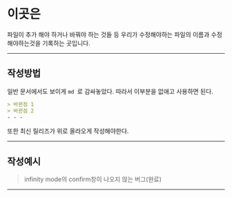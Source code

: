 이곳은
===
파일이 추가 해야 하거나 바꿔야 하는 것들 등 우리가 수정해야하는 파일의 이름과 수정해야하는것을 기록하는 곳입니다.
- - -
작성방법
---
일반 문서에서도 보이게 ```md ```로 감싸놓았다. 따라서 이부분을 없애고 사용하면 된다.
```md
> 바뀐점 1
> 바뀐점 2
- - - 
```
   또한 최신 릴리즈가 위로 올라오게 작성해야한다.
- - -
작성예시
---
> infinity mode의 confirm창이 나오지 않는 버그(완료)
- - -
